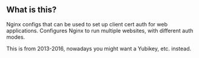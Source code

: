 ## What is this?
Nginx configs that can be used to set up client cert auth for web applications. Configures Nginx to run multiple websites, with different auth modes.

This is from 2013-2016, nowadays you might want a Yubikey, etc. instead.

